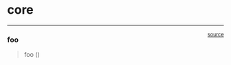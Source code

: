 # core


<!-- WARNING: THIS FILE WAS AUTOGENERATED! DO NOT EDIT! -->

------------------------------------------------------------------------

<a
href="https://github.com/matt/dh-illnesses/blob/main/dh_illnesses/core.py#L9"
target="_blank" style="float:right; font-size:smaller">source</a>

### foo

>  foo ()
